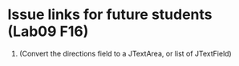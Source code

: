# Issue links for future students (Lab09 F16) #

1. (Convert the directions field to a JTextArea, or list of JTextField)
